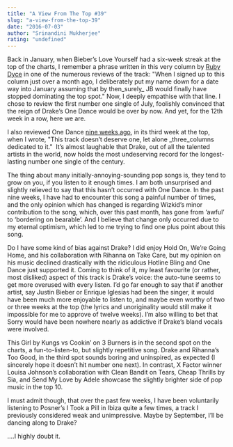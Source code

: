 ```yaml
---
title: "A View From The Top #39"
slug: "a-view-from-the-top-39"
date: "2016-07-03"
author: "Srinandini Mukherjee"
rating: "undefined"
---
```


Back in January, when Bieber’s Love Yourself had a six-week streak at the top of the charts, I remember a phrase written in this very column by [Ruby Dyce](http://pearshapedexeter.com/a-view-from-the-top-15/) in one of the numerous reviews of the track: "When I signed up to this column just over a month ago, I deliberately put my name down for a date way into January assuming that by then_surely_ JB would finally have stopped dominating the top spot." Now, I deeply empathise with that line. I chose to review the first number one single of July, foolishly convinced that the reign of Drake’s One Dance would be over by now. And yet, for the 12th week in a row, here we are.

I also reviewed One Dance [nine weeks ago](http://pearshapedexeter.com/a-view-from-the-top-30/), in its third week at the top, when I wrote, "This track doesn’t deserve one, let alone _three_columns dedicated to it."  It’s almost laughable that Drake, out of all the talented artists in the world, now holds the most undeserving record for the longest-lasting number one single of the century.

The thing about many initially-annoying-sounding pop songs is, they tend to grow on you, if you listen to it enough times. I am both unsurprised and slightly relieved to say that this hasn’t occurred with One Dance. In the past nine weeks, I have had to encounter this song a painful number of times, and the only opinion which has changed is regarding Wizkid’s minor contribution to the song, which, over this past month, has gone from ‘awful’ to ‘bordering on bearable’. And I believe that change only occurred due to my eternal optimism, which led to me trying to find one plus point about this song.

Do I have some kind of bias against Drake? I did enjoy Hold On, We’re Going Home, and his collaboration with Rihanna on Take Care, but my opinion on his music declined drastically with the ridiculous Hotline Bling and One Dance just supported it. Coming to think of it, my least favourite (or rather, most disliked) aspect of this track is Drake’s voice: the auto-tune seems to get more overused with every listen. I’d go far enough to say that if another artist, say Justin Bieber or Enrique Iglesias had been the singer, it would have been much more enjoyable to listen to, and maybe even worthy of two or three weeks at the top (the lyrics and unoriginality would still make it impossible for me to approve of twelve weeks). I’m also willing to bet that Sorry would have been nowhere nearly as addictive if Drake’s bland vocals were involved.

This Girl by Kungs vs Cookin’ on 3 Burners is in the second spot on the charts, a fun-to-listen-to, but slightly repetitive song. Drake and Rihanna’s Too Good, in the third spot sounds boring and uninspired, as expected (I sincerely hope it doesn’t hit number one next). In contrast, X Factor winner Louisa Johnson’s collaboration with Clean Bandit on Tears, Cheap Thrills by Sia, and Send My Love by Adele showcase the slightly brighter side of pop music in the top 10.

I must admit though, that over the past few weeks, I have been voluntarily listening to Posner’s I Took a Pill in Ibiza quite a few times, a track I previously considered weak and unimpressive. Maybe by September, I’ll be dancing along to Drake?

….I highly doubt it.

